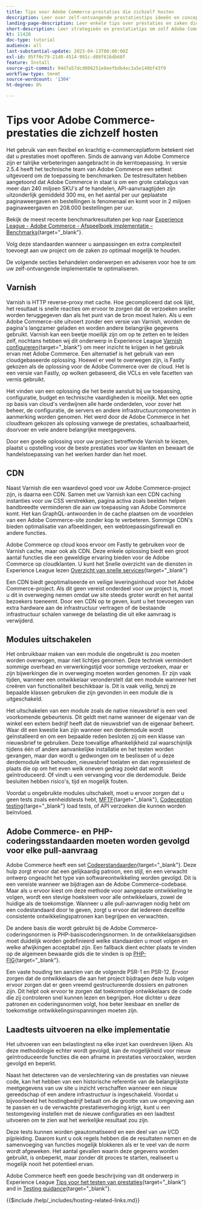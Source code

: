 ```yaml
---
title: Tips voor Adobe Commerce-prestaties die zichzelf hosten
description: Leer over zelf-ontvangende prestatiestips ideeën en concepten en beste praktijken om te overwegen.
landing-page-description: Leer enkele tips over prestaties en zaken die u in overweging kunt nemen wanneer u Adobe Commerce op uw eigen computer host.
short-description: Leer strategieën en prestatietips om zelf Adobe Commerce te hosten.
kt: 11420
doc-type: tutorial
audience: all
last-substantial-update: 2023-04-13T00:00:00Z
exl-id: 95ff0c79-21d0-4514-991c-d88f616db68f
feature: Install
source-git-commit: 94d7a57dcd006251e8eefbdb4ec3a5e140bf43f9
workflow-type: tm+mt
source-wordcount: '1304'
ht-degree: 0%

---
```


# Tips voor Adobe Commerce-prestaties die zichzelf hosten

Het gebruik van een flexibel en krachtig e-commerceplatform betekent niet dat u prestaties moet opofferen. Sinds de aanvang van Adobe Commerce zijn er talrijke verbeteringen aangebracht in de kerntoepassing. In versie 2.5.4 heeft het technische team van Adobe Commerce een settest uitgevoerd om de toepassing te benchmarken. De testresultaten hebben aangetoond dat Adobe Commerce in staat is om een grote catalogus van meer dan 240 miljoen SKU&#39;s af te handelen, API-aanvraagtijden zijn uitzonderlijk gemiddeld 300 ms, en het aantal per uur geplaatste paginaweergaven en bestellingen is fenomenaal en komt voor in 2 miljoen paginaweergaven en 208.000 bestellingen per uur.

Bekijk de meest recente benchmarkresultaten per kop naar [Experience League - Adobe Commerce - Afspeelboek implementatie - Benchmarks](https://experienceleague.adobe.com/docs/commerce-operations/implementation-playbook/infrastructure/performance/benchmarks.html){target="_blank"}.

Volg deze standaarden wanneer u aanpassingen en extra complexiteit toevoegt aan uw project om de zaken zo optimaal mogelijk te houden.

De volgende secties behandelen onderwerpen en adviseren voor hoe te om uw zelf-ontvangende implementatie te optimaliseren.

## Varnish

Varnish is HTTP reverse-proxy met cache. Hoe gecompliceerd dat ook lijkt, het resultaat is snelle reacties om ervoor te zorgen dat de verzoeken sneller worden teruggegeven dan als het punt van de bron moest halen. Als u een Adobe Commerce-site uitvoert zonder een versie van Varnish, worden de pagina&#39;s langzamer geladen en worden andere belangrijke gegevens gebruikt. Varnish kan een beetje moeilijk zijn om op te zetten en te leiden zelf, nochtans hebben wij dit onderwerp in Experience League [Varnish configureren](https://experienceleague.adobe.com/docs/commerce-operations/configuration-guide/cache/varnish/config-varnish.html){target="_blank"} om meer inzicht te krijgen in het gebruik ervan met Adobe Commerce. Een alternatief is het gebruik van een cloudgebaseerde oplossing. Hoewel er veel te overwegen zijn, is Fastly gekozen als de oplossing voor de Adobe Commerce over de cloud. Het is een versie van Fastly, op wolken gebaseerd, die VCLs en vele facetten van vernis gebruikt.

Het vinden van een oplossing die het beste aansluit bij uw toepassing, configuratie, budget en technische vaardigheden is moeilijk. Met een optie op basis van cloud&#39;s verdwijnen alle harde onderdelen, voor zover het beheer, de configuratie, de servers en andere infrastructuurcomponenten in aanmerking worden genomen. Het werd door de Adobe Commerce in het cloudteam gekozen als oplossing vanwege de prestaties, schaalbaarheid, doorvoer en vele andere belangrijke meetgegevens.

Door een goede oplossing voor uw project betreffende Varnish te kiezen, plaatst u opstelling voor de beste prestaties voor uw klanten en bewaart de handelstoepassing van het werken harder dan het moet.

## CDN

Naast Varnish die een waardevol goed voor uw Adobe Commerce-project zijn, is daarna een CDN. Samen met uw Varnish kan een CDN caching instanties voor uw CSS verstrekken, pagina activa zoals beelden helpen bandbreedte verminderen die aan uw toepassing van Adobe Commerce komt. Het kan GraphQL-antwoorden in de cache plaatsen om de voordelen van een Adobe Commerce-site zonder kop te verbeteren. Sommige CDN&#39;s bieden optimalisatie van afbeeldingen, een webtoepassingsfirewall en andere functies.

Adobe Commerce op cloud koos ervoor om Fastly te gebruiken voor de Varnish cache, maar ook als CDN. Deze enkele oplossing biedt een groot aantal functies die een geweldige ervaring bieden voor de Adobe Commerce op cloudklanten. U kunt het Snelle overzicht van de diensten in Experience League lezen [Overzicht van snelle services](https://experienceleague.adobe.com/docs/commerce-cloud-service/user-guide/cdn/fastly.html){target="_blank"}

Een CDN biedt geoptimaliseerde en veilige leveringsinhoud voor het Adobe Commerce-project. Als dit geen vereist onderdeel voor uw project is, moet u dit in overweging nemen omdat uw site steeds groter wordt en het aantal bezoekers toeneemt. Door een CDN op te geven, kunt u het toevoegen van extra hardware aan de infrastructuur vertragen of de bestaande infrastructuur schalen vanwege de belasting die uit elke aanvraag is verwijderd.

## Modules uitschakelen

Het onbruikbaar maken van een module die ongebruikt is zou moeten worden overwogen, maar niet lichtjes genomen. Deze techniek vermindert sommige overhead en verwerkingstijd voor sommige verzoeken, maar er zijn bijwerkingen die in overweging moeten worden genomen. Er zijn vaak tijden, wanneer een ontwikkelaar veronderstelt dat een module wanneer het creëren van functionaliteit beschikbaar is. Dit is vaak veilig, tenzij ze bepaalde klassen gebruiken die zijn gevonden in een module die is uitgeschakeld.

Het uitschakelen van een module zoals de native nieuwsbrief is een veel voorkomende gebeurtenis. Dit geldt met name wanneer de eigenaar van de winkel een extern bedrijf heeft dat de nieuwsbrief van de eigenaar beheert. Waar dit een kwestie kan zijn wanneer een derdemodule wordt geïnstalleerd en om een bepaalde reden besloten zij om een klasse van nieuwsbrief te gebruiken. Deze toevallige afhankelijkheid zal waarschijnlijk tijdens één of andere aanvankelijke installatie en het testen worden gevangen, maar dan wordt u gedwongen om te beslissen of u deze derdemodule wilt behouden, nieuwsbrief toelaten en dan regressietest de plaats die op om het even welk oneven gedrag zoekt dat wordt geïntroduceerd. Of vindt u een vervanging voor die derdemodule. Beide besluiten hebben risico&#39;s, tijd en mogelijk fouten.

Voordat u ongebruikte modules uitschakelt, moet u ervoor zorgen dat u geen tests zoals eenheidstests hebt, [MFTF](https://developer.adobe.com/commerce/cloud-tools/docker/test/application-testing/){target="_blank"}, [Codeception testing](https://developer.adobe.com/commerce/cloud-tools/docker/test/code-testing/){targe="_blank"} load tests, of API verzoeken die kunnen worden beïnvloed.

## Adobe Commerce- en PHP-coderingsstandaarden moeten worden gevolgd voor elke pull-aanvraag

Adobe Commerce heeft een set [Codeerstandaarden](https://developer.adobe.com/commerce/php/coding-standards/){target="_blank"}. Deze hulp zorgt ervoor dat een gelijkaardig patroon, een stijl, en een verwacht ontwerp ongeacht het type van softwareontwikkeling worden gevolgd. Dit is een vereiste wanneer we bijdragen aan de Adobe Commerce-codebase. Maar als u ervoor kiest om deze methode voor aangepaste ontwikkeling te volgen, wordt een stevige hoeksteen voor alle ontwikkelaars, zowel de huidige als de toekomstige. Wanneer u alle pull-aanvragen nodig hebt om een codestandaard door te geven, zorgt u ervoor dat iedereen dezelfde consistente ontwikkelingspatronen kan begrijpen en verwachten.

De andere basis die wordt gebruikt bij de Adobe Commerce-coderingsnormen is PHP-basiscoderingsnormen. In de ontwikkelaarsgidsen moet duidelijk worden gedefinieerd welke standaarden u moet volgen en welke afwijkingen acceptabel zijn. Een fallback dient echter plaats te vinden op de algemeen bewaarde gids die te vinden is op [PHP-FIG](https://www.php-fig.org){target="_blank"}.

Een vaste houding ten aanzien van de volgende PSR-1 en PSR-12. Ervoor zorgen dat de ontwikkelaars die aan het project bijdragen deze hulp volgen ervoor zorgen dat er geen vreemd gestructureerde dossiers en patronen zijn. Dit helpt ook ervoor te zorgen dat toekomstige ontwikkelaars de code die zij controleren snel kunnen lezen en begrijpen. Hoe dichter u deze patronen en coderingsnormen volgt, hoe beter leesbaar en sneller de toekomstige ontwikkelingsinspanningen moeten zijn.

## Laadtests uitvoeren na elke implementatie

Het uitvoeren van een belastingtest na elke inzet kan overdreven lijken. Als deze methodologie echter wordt gevolgd, kan de mogelijkheid voor nieuw geïntroduceerde functies die een afname in prestaties veroorzaken, worden gevolgd en beperkt.

Naast het detecteren van de verslechtering van de prestaties van nieuwe code, kan het hebben van een historische referentie van de belangrijkste meetgegevens van uw site u inzicht verschaffen wanneer een nieuw gereedschap of een andere infrastructuur is ingeschakeld. Voordat u bijvoorbeeld het hostingbedrijf betaalt om de grootte van uw omgeving aan te passen en u de verwachte prestatieverhoging krijgt, kunt u een testomgeving instellen met de nieuwe configuraties en een laadtest uitvoeren om te zien wat het werkelijke resultaat zou zijn.

Deze tests kunnen worden geautomatiseerd en een deel van uw I/CD pijpleiding. Daarom kunt u ook regels hebben die de resultaten nemen en de samenvoeging van functies mogelijk blokkeren als er te veel van de norm wordt afgeweken. Het aantal gevallen waarin deze gegevens worden gebruikt, is onbeperkt, maar zonder dit proces te starten, realiseert u mogelijk nooit het potentieel ervan.

Adobe Commerce heeft een goede beschrijving van dit onderwerp in Experience League [Tips voor het testen van prestaties](https://experienceleague.adobe.com/docs/commerce-operations/deliver-commerce-at-scale/launch.html){target="_blank"} and in [Testing guidance](https://experienceleague.adobe.com/docs/commerce-cloud-service/user-guide/develop/test/guidance.html){target="_blank"}.

{{$include /help/_includes/hosting-related-links.md}}
